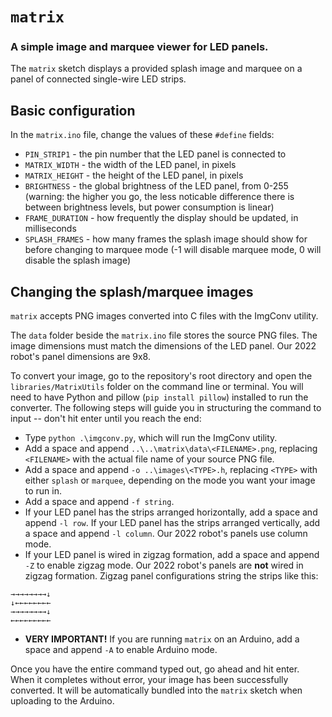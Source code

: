 # `matrix`

### A simple image and marquee viewer for LED panels.

The `matrix` sketch displays a provided splash image and marquee on a panel of connected single-wire LED strips.

## Basic configuration

In the `matrix.ino` file, change the values of these `#define` fields:
- `PIN_STRIP1` - the pin number that the LED panel is connected to
- `MATRIX_WIDTH` - the width of the LED panel, in pixels
- `MATRIX_HEIGHT` - the height of the LED panel, in pixels
- `BRIGHTNESS` - the global brightness of the LED panel, from 0-255 (warning: the higher you go, the less noticable difference there is between brightness levels, but power consumption is linear)
- `FRAME_DURATION` - how frequently the display should be updated, in milliseconds
- `SPLASH_FRAMES` - how many frames the splash image should show for before changing to marquee mode (-1 will disable marquee mode, 0 will disable the splash image)

## Changing the splash/marquee images

`matrix` accepts PNG images converted into C files with the ImgConv utility.

The `data` folder beside the `matrix.ino` file stores the source PNG files. The image dimensions must match the dimensions of the LED panel. Our 2022 robot's panel dimensions are 9x8.

To convert your image, go to the repository's root directory and open the `libraries/MatrixUtils` folder on the command line or terminal. You will need to have Python and pillow (`pip install pillow`) installed to run the converter. The following steps will guide you in structuring the command to input -- don't hit enter until you reach the end:
- Type `python .\imgconv.py`, which will run the ImgConv utility.
- Add a space and append `..\..\matrix\data\<FILENAME>.png`, replacing `<FILENAME>` with the actual file name of your source PNG file.
- Add a space and append `-o ..\images\<TYPE>.h`, replacing `<TYPE>` with either `splash` or `marquee`, depending on the mode you want your image to run in.
- Add a space and append `-f string`.
- If your LED panel has the strips arranged horizontally, add a space and append `-l row`. If your LED panel has the strips arranged vertically, add a space and append `-l column`. Our 2022 robot's panels use column mode.
- If your LED panel is wired in zigzag formation, add a space and append `-Z` to enable zigzag mode. Our 2022 robot's panels are **not** wired in zigzag formation. Zigzag panel configurations string the strips like this:
```
→→→→→→→→↓
↓←←←←←←←←
→→→→→→→→↓
←←←←←←←←←
```
- **VERY IMPORTANT!** If you are running `matrix` on an Arduino, add a space and append `-A` to enable Arduino mode.

Once you have the entire command typed out, go ahead and hit enter. When it completes without error, your image has been successfully converted. It will be automatically bundled into the `matrix` sketch when uploading to the Arduino.
